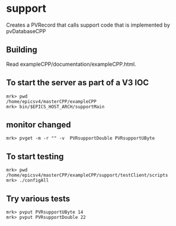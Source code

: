 # support

Creates a PVRecord that calls support code that is implemented by pvDatabaseCPP

## Building

Read exampleCPP/documentation/exampleCPP.html.


## To start the server as part of a V3 IOC

    mrk> pwd
    /home/epicsv4/masterCPP/exampleCPP
    mrk> bin/$EPICS_HOST_ARCH/supportMain

## monitor changed
    mrk> pvget -m -r "" -v  PVRsupportDouble PVRsupportUByte

## To start testing

    mrk> pwd
    /home/epicsv4/masterCPP/exampleCPP/support/testClient/scripts
    mrk> ./configAll

## Try various tests

    mrk> pvput PVRsupportUByte 14
    mrk> pvput PVRsupportDouble 22

    

